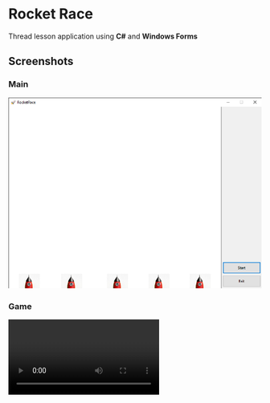 # Rocket Race
Thread lesson application using **C#** and **Windows Forms**

## Screenshots
### Main
![main](/Screenshots/main.png)

### Game
![game](/Screenshots/race.mp4)
